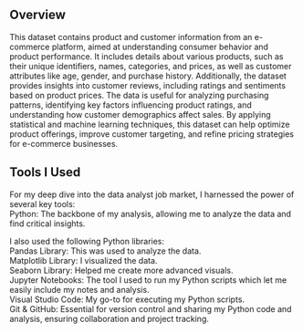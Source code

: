 Overview
--------
This dataset contains product and customer information from an e-commerce platform, aimed at understanding consumer behavior and product performance. It includes details about various products, such as their unique identifiers, names, categories, and prices, as well as customer attributes like age, gender, and purchase history. Additionally, the dataset provides insights into customer reviews, including ratings and sentiments based on product prices. The data is useful for analyzing purchasing patterns, identifying key factors influencing product ratings, and understanding how customer demographics affect sales. By applying statistical and machine learning techniques, this dataset can help optimize product offerings, improve customer targeting, and refine pricing strategies for e-commerce businesses.

Tools I Used 
------------
For my deep dive into the data analyst job market, I harnessed the power of several key tools:<br>
Python: The backbone of my analysis, allowing me to analyze the data and find critical insights.

I also used the following Python libraries: <br>
Pandas Library: This was used to analyze the data. <br>
Matplotlib Library: I visualized the data. <br>
Seaborn Library: Helped me create more advanced visuals. <br>
Jupyter Notebooks: The tool I used to run my Python scripts which let me easily include my notes and analysis. <br>
Visual Studio Code: My go-to for executing my Python scripts. <br>
Git & GitHub: Essential for version control and sharing my Python code and analysis, ensuring collaboration and project tracking.
